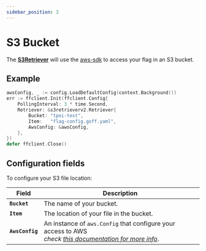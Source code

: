 ```yaml
---
sidebar_position: 3
---
```


# S3 Bucket
The [**S3Retriever**](https://pkg.go.dev/github.com/thomaspoignant/go-feature-flag/retriever/s3retriever/#Retriever) will use the [aws-sdk](https://github.com/aws/aws-sdk-go) to access your flag in an S3 bucket.

## Example
```go showLineNumbers
awsConfig, _ := config.LoadDefaultConfig(context.Background())
err := ffclient.Init(ffclient.Config{
    PollingInterval: 3 * time.Second,
    Retriever: &s3retrieverv2.Retriever{
        Bucket: "tpoi-test",
        Item:   "flag-config.goff.yaml",
        AwsConfig: &awsConfig,
    },
})
defer ffclient.Close()
```

## Configuration fields
To configure your S3 file location:

| Field           | Description                                                                                                                                                                                    |
|-----------------|------------------------------------------------------------------------------------------------------------------------------------------------------------------------------------------------|
| **`Bucket`**    | The name of your bucket.                                                                                                                                                                       |
| **`Item`**      | The location of your file in the bucket.                                                                                                                                                       |
| **`AwsConfig`** | An instance of `aws.Config` that configure your access to AWS <br/>*check [this documentation for more info](https://docs.aws.amazon.com/sdk-for-go/v1/developer-guide/configuring-sdk.html)*. |
